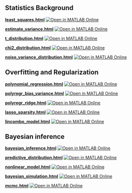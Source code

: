 ## Statistics Background

[**least_squares.html**](https://htmlpreview.github.io/?https://github.com/echow/ml-matlab/blob/main/live/least_squares.html) [![Open in MATLAB Online](https://www.mathworks.com/images/responsive/global/open-in-matlab-online.svg)](https://matlab.mathworks.com/open/github/v1?repo=echow/ml-matlab&file=live/least_squares.mlx)

[**estimate_variance.html**](https://htmlpreview.github.io/?https://github.com/echow/ml-matlab/blob/main/live/estimate_variance.html) [![Open in MATLAB Online](https://www.mathworks.com/images/responsive/global/open-in-matlab-online.svg)](https://matlab.mathworks.com/open/github/v1?repo=echow/ml-matlab&file=live/estimate_variance.mlx)

[**t_distribution.html**](https://htmlpreview.github.io/?https://github.com/echow/ml-matlab/blob/main/live/t_distribution.html) [![Open in MATLAB Online](https://www.mathworks.com/images/responsive/global/open-in-matlab-online.svg)](https://matlab.mathworks.com/open/github/v1?repo=echow/ml-matlab&file=live/t_distribution.mlx)

[**chi2_distribution.html**](https://htmlpreview.github.io/?https://github.com/echow/ml-matlab/blob/main/live/chi2_distribution.html) [![Open in MATLAB Online](https://www.mathworks.com/images/responsive/global/open-in-matlab-online.svg)](https://matlab.mathworks.com/open/github/v1?repo=echow/ml-matlab&file=live/chi2_distribution.mlx)

[**noise_variance_distribution.html**](https://htmlpreview.github.io/?https://github.com/echow/ml-matlab/blob/main/live/noise_variance_distribution.html) [![Open in MATLAB Online](https://www.mathworks.com/images/responsive/global/open-in-matlab-online.svg)](https://matlab.mathworks.com/open/github/v1?repo=echow/ml-matlab&file=live/noise_variance_distribution.mlx)

## Overfitting and Regularization

[**polynomial_regression.html**](https://htmlpreview.github.io/?https://github.com/echow/ml-matlab/blob/main/live/polynomial_regression.html) [![Open in MATLAB Online](https://www.mathworks.com/images/responsive/global/open-in-matlab-online.svg)](https://matlab.mathworks.com/open/github/v1?repo=echow/ml-matlab&file=live/polynomial_regression.mlx)

[**polyregr_bias_variance.html**](https://htmlpreview.github.io/?https://github.com/echow/ml-matlab/blob/main/live/polyregr_bias_variance.html) [![Open in MATLAB Online](https://www.mathworks.com/images/responsive/global/open-in-matlab-online.svg)](https://matlab.mathworks.com/open/github/v1?repo=echow/ml-matlab&file=live/polyregr_bias_variance.mlx)

[**polyregr_ridge.html**](https://htmlpreview.github.io/?https://github.com/echow/ml-matlab/blob/main/live/polyregr_ridge.html) [![Open in MATLAB Online](https://www.mathworks.com/images/responsive/global/open-in-matlab-online.svg)](https://matlab.mathworks.com/open/github/v1?repo=echow/ml-matlab&file=live/polyregr_ridge.mlx)

[**lasso_sparsity.html**](https://htmlpreview.github.io/?https://github.com/echow/ml-matlab/blob/main/live/lasso_sparsity.html) [![Open in MATLAB Online](https://www.mathworks.com/images/responsive/global/open-in-matlab-online.svg)](https://matlab.mathworks.com/open/github/v1?repo=echow/ml-matlab&file=live/lasso_sparsity.mlx)

[**lincombo_model.html**](https://htmlpreview.github.io/?https://github.com/echow/ml-matlab/blob/main/live/lincombo_model.html) [![Open in MATLAB Online](https://www.mathworks.com/images/responsive/global/open-in-matlab-online.svg)](https://matlab.mathworks.com/open/github/v1?repo=echow/ml-matlab&file=live/lincombo_model.mlx)

## Bayesian inference

[**bayesian_inference.html**](https://htmlpreview.github.io/?https://github.com/echow/ml-matlab/blob/main/live/bayesian_inference.html) [![Open in MATLAB Online](https://www.mathworks.com/images/responsive/global/open-in-matlab-online.svg)](https://matlab.mathworks.com/open/github/v1?repo=echow/ml-matlab&file=live/bayesian_inference.mlx)

[**predictive_distribution.html**](https://htmlpreview.github.io/?https://github.com/echow/ml-matlab/blob/main/live/predictive_distribution.html) [![Open in MATLAB Online](https://www.mathworks.com/images/responsive/global/open-in-matlab-online.svg)](https://matlab.mathworks.com/open/github/v1?repo=echow/ml-matlab&file=live/predictive_distribution.mlx)

[**nonlinear_model.html**](https://htmlpreview.github.io/?https://github.com/echow/ml-matlab/blob/main/live/nonlinear_model.html) [![Open in MATLAB Online](https://www.mathworks.com/images/responsive/global/open-in-matlab-online.svg)](https://matlab.mathworks.com/open/github/v1?repo=echow/ml-matlab&file=live/nonlinear_model.mlx)

[**bayesian_simulation.html**](https://htmlpreview.github.io/?https://github.com/echow/ml-matlab/blob/main/live/bayesian_simulation.html) [![Open in MATLAB Online](https://www.mathworks.com/images/responsive/global/open-in-matlab-online.svg)](https://matlab.mathworks.com/open/github/v1?repo=echow/ml-matlab&file=live/bayesian_simulation.mlx)

[**mcmc.html**](https://htmlpreview.github.io/?https://github.com/echow/ml-matlab/blob/main/live/mcmc.html) [![Open in MATLAB Online](https://www.mathworks.com/images/responsive/global/open-in-matlab-online.svg)](https://matlab.mathworks.com/open/github/v1?repo=echow/ml-matlab&file=live/mcmc.mlx)
